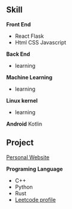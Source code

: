 


## Skill



**Front End**  
* React Flask  
* Html CSS Javascript  

**Back End**
* learning 

**Machine Learning**  
* learning  

**Linux kernel**  
* learning 

**Android**
Kotlin

## Project 
[Personal Website](https://tomatokillerotk.github.io/)

**Programing Language**  
* C++  
* Python  
* Rust  
* [Leetcode profile](https://leetcode.com/tomatokillerotk/)  
